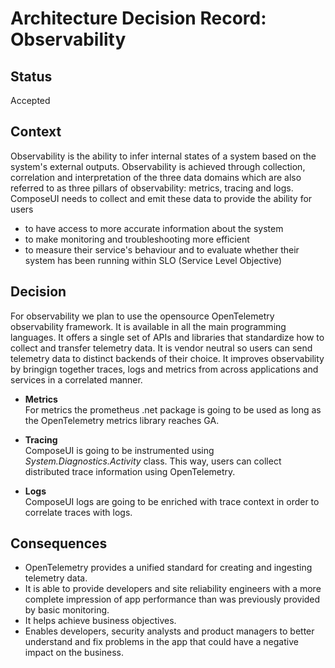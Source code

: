 <!-- Morgan Stanley makes this available to you under the Apache License, Version 2.0 (the "License"). You may obtain a copy of the License at http://www.apache.org/licenses/LICENSE-2.0. See the NOTICE file distributed with this work for additional information regarding copyright ownership. Unless required by applicable law or agreed to in writing, software distributed under the License is distributed on an "AS IS" BASIS, WITHOUT WARRANTIES OR CONDITIONS OF ANY KIND, either express or implied. See the License for the specific language governing permissions and limitations under the License. -->
# Architecture Decision Record: Observability

## Status

 Accepted

## Context

Observability is the ability to infer internal states of a system based on the system's external outputs.
Observability is achieved through collection, correlation and interpretation of the three data domains which are also referred to as three pillars of observability: metrics, tracing and logs.
ComposeUI needs to collect and emit these data to provide the ability for users

- to have access to more accurate information about the system
- to make monitoring and troubleshooting more efficient
- to measure their service's behaviour and to evaluate whether their system has been running within SLO (Service Level Objective)

## Decision

 For observability we plan to use the opensource OpenTelemetry observability framework. It is available in all the main programming languages. It offers a single set of APIs and libraries that standardize how to collect and transfer telemetry data. It is vendor neutral so users can send telemetry data to distinct backends of their choice. It improves observability by bringign together traces, logs and metrics from across applications and services in a correlated manner.

- **Metrics**  
 For metrics the prometheus .net package is going to be used as long as the OpenTelemetry metrics library reaches GA.

- **Tracing**  
 ComposeUI is going to be instrumented using *System.Diagnostics.Activity* class. This way, users can collect distributed trace information using OpenTelemetry.

- **Logs**  
 ComposeUI logs are going to be enriched with trace context in order to correlate traces with logs.

## Consequences

- OpenTelemetry provides a unified standard for creating and ingesting telemetry data.
- It is able to provide developers and site reliability engineers with a more complete impression of app performance than was previously provided by basic monitoring.
- It helps achieve business objectives.
- Enables developers, security analysts and product managers to better understand and fix problems in the app that could have a negative impact on the business.
